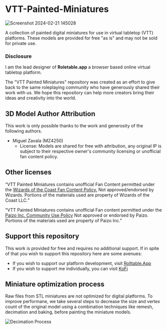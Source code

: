 # VTT-Painted-Miniatures

![Screenshot 2024-02-21 145028](https://github.com/user-attachments/assets/a18b1afa-a78e-4df5-96db-e693ea47d808)

A collection of painted digital miniatures for use in virtual tabletop (VTT) platforms. These models are provided for free "as is" and may not be sold for private use.

### Disclosure

I am the lead designer of **Roletable.app** a browser based online virtual tabletop platform.

The "VTT Painted Miniatures" repository was created as an effort to give back to the same roleplaying community who have generously shared their work with us. We hope this repository can help more creators bring their ideas and creativity into the world.

## 3D Model Author Attribution

This work is only possible thanks to the work and generosity of the following authors.

- Miguel Zavala (MZ4250)
   - License: Models are shared for free with attribution, any original IP is subject to their respective owner's community licensing or unofficial fan content policy.

## Other licenses

“VTT Painted Miniatures contains unofficial Fan Content permitted under the [Wizards of the Coast Fan Content Policy.](https://company.wizards.com/en/legal/fancontentpolicy) Not approved/endorsed by Wizards. Portions of the materials used are property of Wizards of the Coast LLC.”

"VTT Painted Miniatures contains unofficial Fan content permitted under the [Paizo Inc. Community Use Policy](https://paizo.com/community/communityuse) Not approved or endorsed by Paizo. Portions of the materials used are property of Paizo Inc."

## Support this repository

This work is provided for free and requires no additional support. If in spite of that you wish to support this repository here are some avenues:
- If you wish to support our platform development, visit [Rolltable.App](https://rolltable.app/)
- If you wish to support me individually, you can visit [KoFi](https://ko-fi.com/jerbo)

## Miniature optimization process

Raw files from STL miniatures are not optimized for digital platforms. To improve performane, we take several steps to decrease the size and vertex count of the original model using a combination techniques like remesh, decimation and baking, before painting the miniature models.

![Decimation Process](https://github.com/user-attachments/assets/31d4fd29-cbd6-4ee8-bcf6-e1c899852764)
